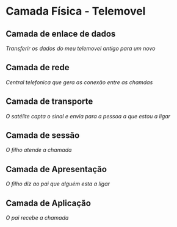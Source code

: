 # Camada Física - Telemovel

## Camada de enlace de dados 
*Transferir os dados do meu telemovel antigo para um novo*

## Camada de rede 
*Central telefonica que gera as conexão entre as chamdas*

## Camada de transporte 
*O satélite capta o sinal e envia para a pessoa a que estou a ligar*

## Camada de sessão
*O filho atende a chamada*

## Camada de Apresentação 
*O filho diz ao pai que alguém esta a ligar* 

## Camada de Aplicação 
*O pai recebe a chamada*